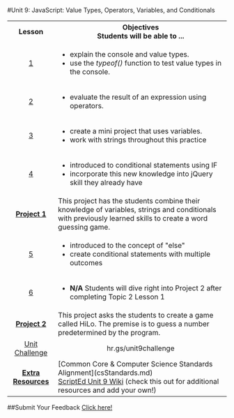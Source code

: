 #Unit 9: JavaScript: Value Types, Operators, Variables, and Conditionals

<table>
<tr>
	<th>Lesson</th>
	<th>Objectives <br> Students will be able to ... </th>
</tr>
<tr>
	<td align="center"><a target="_blank" href="https://docs.google.com/presentation/d/1f8k6dbLAK_W-BndUKSGMZ_qbbNxZxSJLsD-MMQSz8eA/edit#slide=id.g14ecb9111c_1_0"> 1 </a></td>
	<td>
		<ul> 
			<li> explain  the console and value types.</li> 
			<li> use the <em>typeof()</em> function to test value types in the console. </li> 
		</ul>
	</td>
</tr>
<tr>
	<td align="center"><a href="https://docs.google.com/presentation/d/1f8k6dbLAK_W-BndUKSGMZ_qbbNxZxSJLsD-MMQSz8eA/edit#slide=id.g14ecb9111c_1_0"> 2 </a></td>
	<td>
		<ul> 
			<li> evaluate the result of an expression using operators.</li>  
		</ul> 
	</td>
</tr>
<tr>
	<td align="center"><a href=""> 3  </a></td>
	<td>
		<ul> 
			<li> create a mini project that uses variables.</li> 
			<li> work with strings throughout this practice </li>  
		</ul> 
	</td>
</tr>
<tr>
	<td align="center"><a href=""> 4  </a></td>
	<td>
		<ul> 
			<li> introduced to conditional statements using IF</li> 
			<li> incorporate this new knowledge into jQuery skill they already have </li>  
		</ul> 
	</td>
</tr>
<tr>
	<td align="center"><strong><a href="">Project 1</a></strong></td>
	<td colspan="2">This project has the students combine their knowledge of variables, strings and conditionals with previously learned skills to create a word guessing game.</td>
</tr>

<tr>
	<td align="center"><a href="">5 </a></td>
	<td>
		<ul> 
			<li> introduced to the concept of "else"</li> 
			<li> create conditional statements with multiple outcomes</li>  
		</ul> 
	</td>
</tr>
<tr>
	<td align="center"><a href="">6 </a></td>
	<td>
		<ul> 
			<li> <strong>N/A</strong> Students will dive right into Project 2 after completing Topic 2 Lesson 1</li> 
		</ul> 
	 </td>
</tr>

<tr>
	<td align="center"><strong><a href="">Project 2</a></strong></td>
	<td colspan="2">This project asks the students to create a game called HiLo. The premise is to guess a number predetermined by the program.</td>
</tr>
<tr>
	<td align="center"> <a href=""> Unit Challenge </a> </td>
	<td align="center" colspan="2"> hr.gs/unit9challenge </td>
</tr>
<tr>
	<td align="center" ><strong><a href="">Extra Resources</a></strong></td>
	<td colspan="2">
		[Common Core & Computer Science Standards Alignment](csStandards.md)<br>
		<a href="https://github.com/ScriptEdcurriculum/curriculum2016/wiki/foundationsCourse#unit-9-conditionals-variables--strings">ScriptEd Unit 9 Wiki</a> (check this out for additional resources and add your own!)
	</td>
</tr>


</table>


##Submit Your Feedback
<a href="https://docs.google.com/forms/d/e/1FAIpQLSfx0wkLyw_jSOhWR2yY8GTR8TV2NXYZc40us7aPHnl9bO6WAQ/viewform">Click here!</a>


